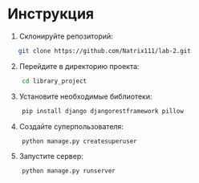 # Инструкция

1. Склонируйте репозиторий:

```bash
   git clone https://github.com/Natrix111/lab-2.git
```

2. Перейдите в директорию проекта:

```bash
    cd library_project
```

3. Установите необходимые библиотеки:

```bash
    pip install django djangorestframework pillow
```

4. Создайте суперпользователя:

```bash
    python manage.py createsuperuser
```

5. Запустите сервер:

```bash
    python manage.py runserver
```
